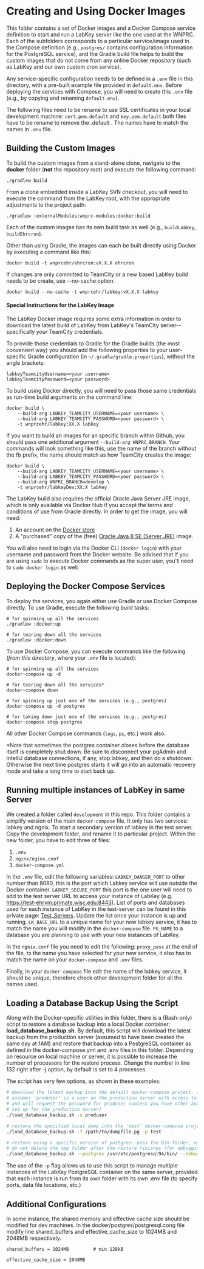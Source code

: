 # Creating and Using Docker Images

This folder contains a set of Docker images and a Docker Compose service definition to start and run a LabKey server like the one used at the WNPRC. Each of the subfolders corresponds to a particular service/image used in the Compose definition (e.g., `postgres/` contains configuration information for the PostgreSQL service), and the Gradle build file helps to build the custom images that do not come from any online Docker repository (such as LabKey and our own custom cron service).

Any service-specific configuration needs to be defined in a `.env` file in this directory, with a pre-built example file provided in `default.env`. Before deploying the services with Compose, you will need to create this `.env` file (e.g., by copying and renaming `default.env`).

The following files need to be rename to use SSL certificates in your local development machine: `cert.pem.default` and `key.pem.default` both files have to be rename to remove the .default . The names have to match the names in `.env` file.

## Building the Custom Images

To build the custom images from a stand-alone clone, navigate to the **docker** folder (**not** the repository root) and execute the following command:
```
./gradlew build
```
From a clone embedded inside a LabKey SVN checkout, you will need to execute the command from the LabKey root, with the appropriate adjustments to the project path:
```
./gradlew :externalModules:wnprc-modules:docker:build
```
Each of the custom images has its own build task as well (e.g., `buildLabkey`, `buildEhrcron`).

Other than using Gradle, the images can each be built directly using Docker by executing a command like this:
```
docker build -t wnprcehr/ehrcron:vX.X.X ehrcron
```
If  changes are only committed to TeamCity or a new based LabKey build needs to be create, use --no-cache option.
```
docker build --no-cache -t wnprcehr/labkey:vX.X.X labkey
```
#### Special Instructions for the LabKey Image

The LabKey Docker image requires some extra information in order to download the latest build of LabKey from LabKey's TeamCity server--specifically *your* TeamCity credentials.

To provide those credentials to Gradle for the Gradle builds (the most convenient way) you should add the following properties to your user-specific Gradle configuration (in `~/.gradle/gradle.properties`), without the angle brackets:
```
labkeyTeamcityUsername=<your username>
labkeyTeamcityPassword=<your password>
```
To build using Docker directly, you will need to pass those same credentials as run-time build arguments on the command line:
```
docker build \
    --build-arg LABKEY_TEAMCITY_USERNAME=<your username> \
    --build-arg LABKEY_TEAMCITY_PASSWORD=<your password> \
    -t wnprcehr/labkey:XX.X labkey
```
If you want to build an images for an specific branch within Github, you should pass one additional argument `--build-arg WNPRC_BRANCH`. Your commands will look something like this, use the name of the branch without the fb prefix, the name should match as how TeamCity creates the image:
```
docker build \
    --build-arg LABKEY_TEAMCITY_USERNAME=<your username> \
    --build-arg LABKEY_TEAMCITY_PASSWORD=<your password> \
    --build-arg WNPRC_BRANCH=develop \
    -t wnprcehr/labkeyDev:XX.X labkey
```

The LabKey build also requires the official Oracle Java Server JRE image, which is only available via Docker Hub if you accept the terms and conditions of use from Oracle directly. In order to get the image, you will need:

  1. An account on the [Docker store](https://store.docker.com)
  1. A "purchased" copy of the (free) [Oracle Java 8 SE (Server JRE)](https://store.docker.com/images/oracle-serverjre-8) image.

You will also need to login via the Docker CLI (`docker login`) with your username and password from the Docker website. Be advised that if you are using `sudo` to execute Docker commands as the super user, you'll need to `sudo docker login` as well.

## Deploying the Docker Compose Services

To deploy the services, you again either use Gradle or use Docker Compose directly. To use Gradle, execute the following build tasks:
```
# for spinning up all the services
./gradlew :docker:up

# for tearing down all the services
./gradlew :docker:down
```
To use Docker Compose, you can execute commands like the following (*from this directory*, where your `.env` file is located):
```
# for spinning up all the services
docker-compose up -d

# for tearing down all the services*
docker-compose down

# for spinning up just one of the services (e.g., postgres)
docker-compose up -d postgres

# for taking down just one of the services (e.g., postgres)
docker-compose stop postgres
```
All other Docker Compose commands (`logs`, `ps`, etc.) work also.

*Note that sometimes the postgres container closes before the database itself is completely shut down. Be sure to disconnect your pgAdmin and IntelliJ database connections, if any, stop labkey, and then do a shutdown. Otherwise the next time postgres starts it will go into an automatic recovery mode and take a long time to start back up.

## Running multiple instances of LabKey in same Server

We created a folder called `development` in this repo. This folder contains a simplify version of the main `docker-compose` file. It only has two services: labkey and ngnix. To start a secondary version of labkey in the test server. Copy the development folder, and rename it to particular project. Within the new folder, you have to edit three of files:

 1. `.env`
 1. `nginx/nginx.conf`
 1. `docker-compose.yml`

In the `.env` file, edit the following variables: `LABKEY_DANGER_PORT` to other number than 8080, this is the port which Labkey service will use outside the Docker container. `LABKEY_SECURE_PORT` this port is the one user will need to add to the test server URL to access your instance of LabKey (e.g. https://test-ehrvm.primate.wisc.edu:8443). List of ports and databases used for each instance of LabKey in the test-server can be found in this private page: [Test_Servers](https://github.com/WNPRC-EHR-Services/EHR_Documentation/blob/master/sop/Test_Servers.md). Update the list once your instance is up and running. `LK_BASE_URL` to a unique name for your new labkey service, it has to match the name you will modify in the `docker-compose` file. `PG_NAME` to a database you are planning to use with your new instances of LabKey.

In the `ngnix.conf` file you need to edit the following: `proxy_pass` at the end of the file, to the name you have selected for your new service, it also has to match the name on your `docker-compose` and `.env` files.

Finally, in your `docker-compose` file edit the name of the labkey service, it should be unique, therefore check other development folder for all the names used.

## Loading a Database Backup Using the Script

Along with the Docker-specific utilities in this folder, there is a (Bash-only) script to restore a database backup into a local Docker container: **load_database_backup.sh**. By default, this script will download the latest backup from the production server (assumed to have been created the same day at 1AM) and restore that backup into a PostgreSQL container as defined in the docker-compose.yml and .env files in this folder. Depending on resource on local machine or server, it is possible to increase the number of processors for the restore process. Change the number in line 132 right after -j option, by default is set to 4 processes.

The script has very few options, as shown in these examples:
```bash
# download the latest backup into the default docker-compose project. this
# assumes 'produser' is a user on the production server with access to the backups,
# and will request the password for produser (unless you have other authentication
# set up for the production server)
./load_database_backup.sh -u produser

# restore the specified local dump into the 'test' docker-compose project
./load_database_backup.sh -f /path/to/dumpfile.pg -p test

# restore using a specific version of postgres--pass the bin folder, not the executable--and
# do not delete the tmp folder after the restore finishes (for debugging)
./load_database_backup.sh --postgres /usr/etc/postgresql94/bin/ --debug
```
The use of the `-p` flag allows us to use this script to manage multiple instances of the LabKey PostgreSQL container on the same server, provided that each instance is run from its own folder with its own .env file (to specify ports, data file locations, etc.)

## Additional Configurations

In some instance, the shared memory and effective cache size should be modified for dev machines. In the docker/postgres/postgresql.cong file modify line shared_buffers and effective_cache_size to 1024MB and 2048MB respectively.

```
shared_buffers = 1024MB			# min 128kB

effective_cache_size = 2048MB
```
